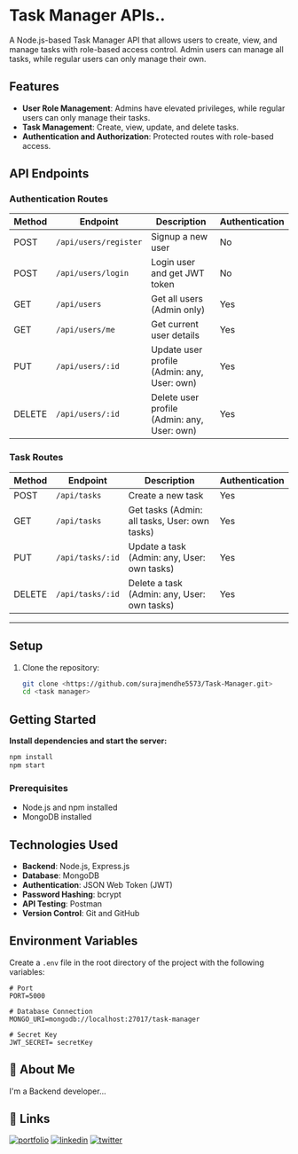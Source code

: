 # Task Manager APIs..

A Node.js-based Task Manager API that allows users to create, view, and manage tasks with role-based access control. Admin users can manage all tasks, while regular users can only manage their own.

## Features
- **User Role Management**: Admins have elevated privileges, while regular users can only manage their tasks.
- **Task Management**: Create, view, update, and delete tasks.
- **Authentication and Authorization**: Protected routes with role-based access.


## API Endpoints

### Authentication Routes

| Method | Endpoint            | Description                  | Authentication |
|--------|---------------------|------------------------------|----------------|
| POST   | `/api/users/register` | Signup a new user          | No             |
| POST   | `/api/users/login`    | Login user and get JWT token | No            |
| GET    | `/api/users`    | Get all users (Admin only)                  | Yes            |
| GET    | `/api/users/me` | Get current user details                    | Yes            |
| PUT    | `/api/users/:id`| Update user profile (Admin: any, User: own) | Yes            |
| DELETE | `/api/users/:id`| Delete user profile (Admin: any, User: own) | Yes            |

### Task Routes

| Method | Endpoint          | Description                                   | Authentication |
|--------|-------------------|-----------------------------------------------|----------------|
| POST   | `/api/tasks`      | Create a new task                            | Yes            |
| GET    | `/api/tasks`      | Get tasks (Admin: all tasks, User: own tasks) | Yes            |
| PUT    | `/api/tasks/:id`  | Update a task (Admin: any, User: own tasks)   | Yes            |
| DELETE | `/api/tasks/:id`  | Delete a task (Admin: any, User: own tasks)   | Yes            |

---

## Setup

1. Clone the repository:
   ```bash
   git clone <https://github.com/surajmendhe5573/Task-Manager.git>
   cd <task manager>


## Getting Started

**Install dependencies and start the server:**

```bash
npm install
npm start
```

### Prerequisites
- Node.js and npm installed
- MongoDB installed

## Technologies Used
- **Backend**: Node.js, Express.js
- **Database**: MongoDB
- **Authentication**: JSON Web Token (JWT)
- **Password Hashing**: bcrypt
- **API Testing**: Postman
- **Version Control**: Git and GitHub
## Environment Variables

Create a `.env` file in the root directory of the project with the following variables:

```
# Port
PORT=5000

# Database Connection
MONGO_URI=mongodb://localhost:27017/task-manager

# Secret Key
JWT_SECRET= secretKey

```


## 🚀 About Me
I'm a Backend developer...


## 🔗 Links
[![portfolio](https://img.shields.io/badge/my_portfolio-000?style=for-the-badge&logo=ko-fi&logoColor=white)](https://github.com/surajmendhe5573)
[![linkedin](https://img.shields.io/badge/linkedin-0A66C2?style=for-the-badge&logo=linkedin&logoColor=white)](https://www.linkedin.com/in/suraj-mendhe-569879233/?original_referer=https%3A%2F%2Fsearch%2Eyahoo%2Ecom%2F&originalSubdomain=in)
[![twitter](https://img.shields.io/badge/twitter-1DA1F2?style=for-the-badge&logo=twitter&logoColor=white)](https://twitter.com/)
